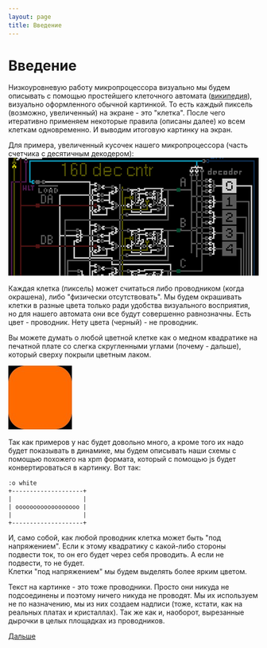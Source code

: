 ```yaml
---
layout: page
title: Введение
---
```

# Введение

Низкоуровневую работу микропроцессора визуально мы будем описывать с помощью простейшего клеточного автомата ([википедия](https://ru.wikipedia.org/wiki/Клеточный_автомат)), визуально оформленного обычной картинкой. То есть каждый пиксель (возможно, увеличенный) на экране - это "клетка". После чего итеративно применяем некоторые правила (описаны далее) ко всем клеткам одновременно. И выводим итоговую картинку на экран.

Для примера, увеличенный кусочек нашего микропроцессора (часть счетчика с десятичным декодером):
![](media/piece.png)

Каждая клетка (пиксель) может считаться либо проводником (когда окрашена), либо "физически отсутствовать". Мы будем окрашивать клетки в разные цвета только ради удобства визуального восприятия, но для нашего автомата они все будут совершенно равнозначны. Есть цвет - проводник. Нету цвета (черный) - не проводник.

Вы можете думать о любой цветной клетке как о медном квадратике на печатной плате со слегка скругленными углами (почему - дальше), который сверху покрыли цветным лаком.

![](media/cell.jpg)

Так как примеров у нас будет довольно много, а кроме того их надо будет показывать в динамике, мы будем описывать наши схемы с помощью похожего на xpm формата, который с помощью js будет конвертироваться в картинку. Вот так:
```layout
:o white
+--------------------+
|                    |
| oooooooooooooooooo |
|                    |
+--------------------+
```

И, само собой, как любой проводник клетка может быть "под напряжением". Если к этому квадратику с какой-либо стороны подвести ток, то он его будет через себя проводить. А если не подвести, то не будет.  
Клетки "под напряжением" мы будем выделять более ярким цветом.

Текст на картинке - это тоже проводники. Просто они никуда не подсоединены и поэтому ничего никуда не проводят. Мы их используем не по назначению, мы из них создаем надписи (тоже, кстати, как на реальных платах и кристаллах). Так же как и, наоборот, вырезанные дырочки в целых площадках из проводников.

[Дальше](rules.html)
